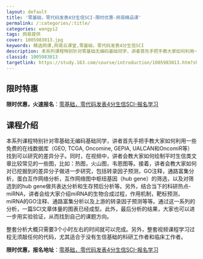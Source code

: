 ```yaml
---
layout: default
title: '零基础，零代码发表4分生信SCI-限时优惠-网易精品课'
permalink: /:categories/:title/
categories: wangyi2
tags: 网易提供
cover: 1005983013.jpg
keywords: 精选网课,网易云课堂,零基础，零代码发表4分生信SCI
description: 本系列课程特别针对零基础无编码基础同学，讲者首先手把手教大家如何利用一些免费的在线数据库（GEO,TCGA,Oncomi
classid: 1005983013
targetlink: https://study.163.com/course/introduction/1005983013.htm?share=1&shareId=1025206652&utm_campaign=share&utm_medium=iphoneShare&utm_source=&utm_u=1025206652
---
```


## 限时特惠

**限时优惠，火速报名**：[零基础，零代码发表4分生信SCI-报名学习](https://study.163.com/course/introduction/1005983013.htm?share=1&shareId=1025206652&utm_campaign=share&utm_medium=iphoneShare&utm_source=&utm_u=1025206652)

## 课程介绍

本系列课程特别针对零基础无编码基础同学，讲者首先手把手教大家如何利用一些免费的在线数据库（GEO, TCGA, Oncomine, GEPIA, UALCAN和OncomiR等）找到可以研究的差异分子。同时，在视频中，讲者会教大家如何绘制平时生信类文章比较常见的一些图，比如：热图，火山图，韦恩图等。接着，讲者会教大家如何对已挖掘到的差异分子做进一步研究，包括转录因子预测，GO注释，通路富集分析，蛋白互作网络分析，互作网络图中枢纽基因（hub gene）的筛选，以及对筛选到的hub gene做共表达分析和生存预后分析等。另外，结合当下的科研热点-miRNA，讲者会给大家介绍miRNA的生物合成过程，作用机制，靶标预测，miRNA的GO注释、通路富集分析以及上游的转录因子预测等等。通过这一系列的分析，一篇SCI文章体量的图表已经成型。此外，最后分析的结果，大家也可以进一步用实验验证，从而找到自己的课题方向。



整套分析大概只需要3个小时左右的时间就可以完成。另外，整套视频课程学习过程无须敲任何的代码，尤其适合于没有生信基础的科研工作者和临床工作者。

**限时优惠，报名地址**：[零基础，零代码发表4分生信SCI-报名学习](https://study.163.com/course/introduction/1005983013.htm?share=1&shareId=1025206652&utm_campaign=share&utm_medium=iphoneShare&utm_source=&utm_u=1025206652)

